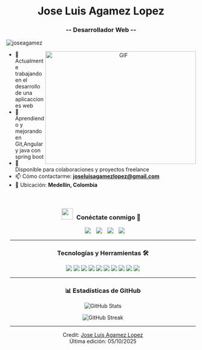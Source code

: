 <h1 align="center">Jose Luis Agamez Lopez</h1>
<h3 align="center"> -- Desarrollador Web -- </h3>

<p align="left"> <img src="https://komarev.com/ghpvc/?username=joseagamez&label=Visitas%20al%20perfil&color=0e75b6&style=flat" alt="joseagamez" /> </p>

<a target="_blank" align="center">
  <img align="right" top="500" height="300" width="400" alt="GIF" src="https://media.giphy.com/media/SWoSkN6DxTszqIKEqv/giphy.gif">
</a>

- 🔭 Actualmente trabajando en el desarrollo de una aplicacciones web
- 🌱 Aprendiendo y mejorando en Git,Angular y java con spring boot 
- 🤝 Disponible para colaboraciones y proyectos freelance
- 📫 Cómo contactarme: **joseluisagamezlopez@gmail.com**
- 📍 Ubicación: **Medellín, Colombia**

<br/>

<h3 align="center"> <img src="https://media.giphy.com/media/iY8CRBdQXODJSCERIr/giphy.gif" width="30" height="30" style="margin-right: 10px;">Conéctate conmigo 🤝 </h3>

<p align="center">
 <div align="center" class="icons-social" style="margin-left: 10px;">
    <a style="margin-left: 10px;" target="_blank" href="https://www.linkedin.com/in/jose-luis-agamez-lopez-865667348/?lipi=urn%3Ali%3Apage%3Ad_flagship3_profile_verification_details%3BTsw0cjB%2BTdGh%2FFOUeiY%2BFw%3D%3D">
      <img src="https://img.icons8.com/doodle/40/000000/linkedin--v2.png"></a>
    <a style="margin-left: 10px;" target="_blank" href="https://github.com/xm8-alt">
    <img src="https://img.icons8.com/doodle/40/000000/github--v1.png"></a>
    <a style="margin-left: 10px;" target="_blank" href="https://instagram.com/joseagame_08">
      <img src="https://img.icons8.com/doodle/40/000000/instagram-new--v2.png"></a>
	<a style="margin-left: 10px;" target="_blank" href="https://wa.me/573014610269">
      <img src="https://img.icons8.com/doodle/40/000000/whatsapp--v1.png"></a>
		
</p>

---

<h3 align="center">Tecnologías y Herramientas 🛠️</h3>

<p align="center">
  <img src="https://img.shields.io/badge/HTML5-E34F26?style=for-the-badge&logo=html5&logoColor=white" />
  <img src="https://img.shields.io/badge/CSS3-1572B6?style=for-the-badge&logo=css3&logoColor=white" />
  <img src="https://img.shields.io/badge/JavaScript-F7DF1E?style=for-the-badge&logo=javascript&logoColor=black" />
  <img src="https://img.shields.io/badge/Angular-DD0031?style=for-the-badge&logo=angular&logoColor=white" />
  <img src="https://img.shields.io/badge/TypeScript-3178C6?style=for-the-badge&logo=typescript&logoColor=white" />
  <img src="https://img.shields.io/badge/Visual%20Studio%20Code-007ACC?style=for-the-badge&logo=visual-studio-code&logoColor=white" />
  <img src="https://img.shields.io/badge/IntelliJ%20IDEA-000000?style=for-the-badge&logo=intellij-idea&logoColor=white" />
  <img src="https://img.shields.io/badge/Java-007396?style=for-the-badge&logo=java&logoColor=white" />
  <img src="https://img.shields.io/badge/Git-F05032?style=for-the-badge&logo=git&logoColor=white" />
  <img src="https://img.shields.io/badge/GitHub-181717?style=for-the-badge&logo=github&logoColor=white" />
</p>

---

<h3 align="center">📊 Estadísticas de GitHub</h3>

<p align="center">
  <img src="https://github-readme-stats.vercel.app/api?username=xm8-alt&show_icons=true&theme=radical" alt="GitHub Stats" />
</p>

<p align="center">
  <img src="https://github-readme-streak-stats.herokuapp.com/?user=xm8-alt&theme=radical" alt="GitHub Streak" />
</p>

---

Credit: [Jose Luis Agamez Lopez](https://github.com/xm8-alt)  
Última edición: 05/10/2025
